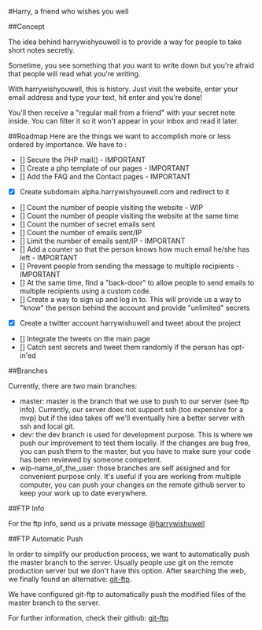 #Harry, a friend who wishes you well

##Concept

The idea behind harrywishyouwell is to provide a way for people to take short notes secretly.

Sometime, you see something that you want to write down but you're afraid that people will read what you're writing.

With harrywishyouwell, this is history. Just visit the website, enter your email address and type your text, hit enter and you're done!

You'll then receive a "regular mail from a friend" with your secret note inside. You can filter it so it won't appear in your inbox and read it later.

##Roadmap
Here are the things we want to accomplish more or less ordered by importance. We have to :

-	[]	Secure the PHP mail() - IMPORTANT
-	[]	Create a php template of our pages - IMPORTANT
-	[]	Add the FAQ and the Contact pages - IMPORTANT
-	[x]	Create subdomain alpha.harrywishyouwell.com and redirect to it
-	[]	Count the number of people visiting the website - WIP
-	[]	Count the number of people visiting the website at the same time
-	[]	Count the number of secret emails sent
-	[]	Count the number of emails sent/IP
-	[]	Limit the number of emails sent/IP - IMPORTANT
-	[]	Add a counter so that the person knows how much email he/she has left - IMPORTANT
-	[]	Prevent people from sending the message to multiple recipients - IMPORTANT
-	[]	At the same time, find a "back-door" to allow people to send emails to multiple recipients using a custom code.
-	[]	Create a way to sign up and log in to. This will provide us a way to "know" the person behind the account and provide "unlimited" secrets
-	[x]	Create a twitter account harrywishuwell and tweet about the project
-	[]	Integrate the tweets on the main page
-	[]	Catch sent secrets and tweet them randomly if the person has opt-in'ed


##Branches

Currently, there are two main branches:
*	master: master is the branch that we use to push to our server (see ftp info). Currently, our server does not support ssh (too expensive for a mvp) but if the idea takes off we'll eventually hire a better server with ssh and local git.
*	dev: the dev branch is used for development purpose. This is where we push our improvement to test them locally. If the changes are bug free, you can push them to the master, but you have to make sure your code has been reviewed by someone competent.
*	wip-name_of_the_user: those branches are self assigned and for convenient purpose only. It's useful if you are working from multiple computer, you can push your changes on the remote github server to keep your work up to date everywhere.

##FTP Info

For the ftp info, send us a private message @[harrywishuwell](https://twitter.com/harrywishuwell)

##FTP Automatic Push

In order to simplify our production process, we want to automatically push the master branch to the server. Usually people use git on the remote production server but we don't have this option. After searching the web, we finally found an alternative: [git-ftp](https://github.com/resmo/git-ftp).

We have configured git-ftp to automatically push the modified files of the master branch to the server.

For further information, check their github: [git-ftp](https://github.com/resmo/git-ftp)


